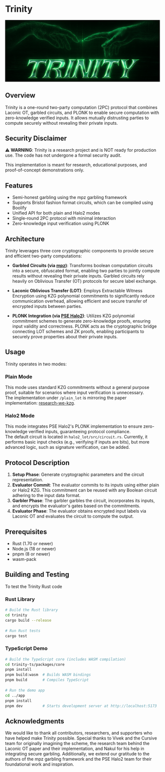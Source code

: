 # Trinity

<img src="trinity_banner.png" alt="Trinity Banner" >

## Overview

Trinity is a one-round two-party computation (2PC) protocol that combines Laconic OT, garbled circuits, and PLONK to enable secure computation with zero-knowledge verified inputs. It allows mutually distrusting parties to compute securely without revealing their private inputs.

## Security Disclaimer

⚠️ **WARNING**: Trinity is a research project and is NOT ready for production use. The code has not undergone a formal security audit.

This implementation is meant for research, educational purposes, and proof-of-concept demonstrations only.

## Features

- Semi-honest garbling using the mpz garbling framework
- Supports Bristol fashion format circuits, which can be compiled using Boolify
- Unified API for both plain and Halo2 modes
- Single-round 2PC protocol with minimal interaction
- Zero-knowledge input verification using PLONK

## Architecture

Trinity leverages three core cryptographic components to provide secure and efficient two-party computations:

- **Garbled Circuits (via [mpz](https://github.com/privacy-scaling-explorations/mpz))**: Transforms boolean computation circuits into a secure, obfuscated format, enabling two parties to jointly compute results without revealing their private inputs. Garbled circuits rely heavily on Oblivious Transfer (OT) protocols for secure label exchange.

- **Laconic Oblivious Transfer (LOT)**: Employs Extractable Witness Encryption using KZG polynomial commitments to significantly reduce communication overhead, allowing efficient and secure transfer of encrypted inputs between parties.

- **PLONK Integration (via [PSE Halo2](https://github.com/privacy-scaling-explorations/halo2))**: Utilizes KZG polynomial commitment schemes to generate zero-knowledge proofs, ensuring input validity and correctness. PLONK acts as the cryptographic bridge connecting LOT schemes and ZK proofs, enabling participants to securely prove properties about their private inputs.

## Usage

Trinity operates in two modes:

### Plain Mode

This mode uses standard KZG commitments without a general purpose proof, suitable for scenarios where input verification is unnecessary.  
The implementation under `/plain_lot` is mirroring the paper implementation: [research-we-kzg](https://github.com/rot256/research-we-kzg).

### Halo2 Mode

This mode integrates PSE Halo2's PLONK implementation to ensure zero-knowledge verified inputs, guaranteeing protocol compliance.  
The default circuit is located in `halo2_lot/src/circuit.rs`. Currently, it performs basic input checks (e.g., verifying if inputs are bits), but more advanced logic, such as signature verification, can be added.

## Protocol Description

1. **Setup Phase**: Generate cryptographic parameters and the circuit representation.
2. **Evaluator Commit**: The evaluator commits to its inputs using either plain or Halo2 KZG. This commitment can be reused with any Boolean circuit adhering to the input data format.
3. **Garbler Phase**: The garbler garbles the circuit, incorporates its inputs, and encrypts the evaluator's gates based on the commitments.
4. **Evaluator Phase**: The evaluator obtains encrypted input labels via Laconic OT and evaluates the circuit to compute the output.

## Prerequisites

- Rust (1.70 or newer)
- Node.js (18 or newer)
- pnpm (8 or newer)
- wasm-pack

## Building and Testing

To test the Trinity Rust code

### Rust Library

```bash
# Build the Rust library
cd trinity
cargo build --release

# Run Rust tests
cargo test
```

### TypeScript Demo

```bash
# Build the TypeScript core (includes WASM compilation)
cd trinity-ts/packages/core
pnpm install
pnpm build:wasm  # Builds WASM bindings
pnpm build       # Compiles TypeScript

# Run the demo app
cd ../app
pnpm install
pnpm dev         # Starts development server at http://localhost:5173
```

## Acknowledgments

We would like to thank all contributors, researchers, and supporters who have helped make Trinity possible. Special thanks to Vivek and the Cursive team for originally imagining the scheme, the research team behind the Laconic OT paper and their implementation, and Nakul for his help in integrating secure garbling. Additionally, we extend our gratitude to the authors of the mpz garbling framework and the PSE Halo2 team for their foundational work and inspiration.

